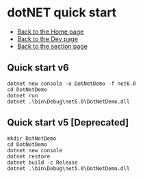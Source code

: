 # dotNET quick start

- [Back to the Home page](../../README.md)
- [Back to the Dev page](../README.md)
- [Back to the section page](README.md)

## Quick start v6
```
dotnet new console -o DotNetDemo -f net6.0
cd DotNetDemo
dotnet run
dotnet .\bin\Debug\net6.0\DotNetDemo.dll
```

## Quick start v5 [Deprecated]
```
mkdir DotNetDemo
cd DotNetDemo
dotnet new console
dotnet restore
dotnet build -c Release
dotnet .\bin\Debug\net5.0\DotNetDemo.dll
```
